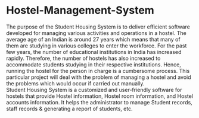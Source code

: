 # Hostel-Management-System
The purpose of the Student Housing System is to deliver efficient software developed for managing various activities and operations in a hostel. The average age of an Indian is around 27 years which means that many of them are studying in various colleges to enter the workforce. For the past few years, the number of educational institutions in India has increased rapidly. Therefore, the number of hostels has also increased to accommodate students studying in their respective institutions. Hence, running the hostel for the person in charge is a cumbersome process. This particular project will deal with the problem of managing a hostel and avoid the problems which would occur if carried out manually.<br>
Student Housing System is a customized and user-friendly software for hostels that provide Hostel information, Hostel room information, and Hostel accounts information. It helps the administrator to manage Student records, staff records & generating a report of students, etc.

